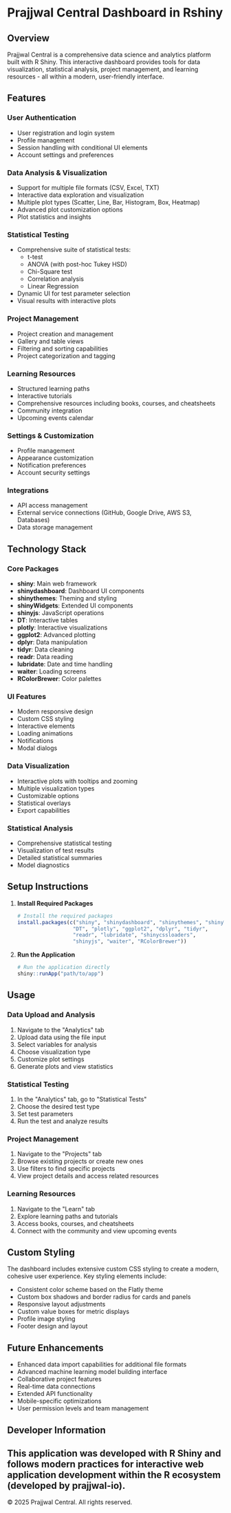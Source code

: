 # Prajjwal Central Dashboard in Rshiny

## Overview
Prajjwal Central is a comprehensive data science and analytics platform built with R Shiny. This interactive dashboard provides tools for data visualization, statistical analysis, project management, and learning resources - all within a modern, user-friendly interface.

## Features

### User Authentication
- User registration and login system
- Profile management
- Session handling with conditional UI elements
- Account settings and preferences

### Data Analysis & Visualization
- Support for multiple file formats (CSV, Excel, TXT)
- Interactive data exploration and visualization
- Multiple plot types (Scatter, Line, Bar, Histogram, Box, Heatmap)
- Advanced plot customization options
- Plot statistics and insights

### Statistical Testing
- Comprehensive suite of statistical tests:
  - t-test
  - ANOVA (with post-hoc Tukey HSD)
  - Chi-Square test
  - Correlation analysis
  - Linear Regression
- Dynamic UI for test parameter selection
- Visual results with interactive plots

### Project Management
- Project creation and management
- Gallery and table views
- Filtering and sorting capabilities
- Project categorization and tagging

### Learning Resources
- Structured learning paths
- Interactive tutorials
- Comprehensive resources including books, courses, and cheatsheets
- Community integration
- Upcoming events calendar

### Settings & Customization
- Profile management
- Appearance customization
- Notification preferences
- Account security settings

### Integrations
- API access management
- External service connections (GitHub, Google Drive, AWS S3, Databases)
- Data storage management

## Technology Stack

### Core Packages
- **shiny**: Main web framework
- **shinydashboard**: Dashboard UI components
- **shinythemes**: Theming and styling
- **shinyWidgets**: Extended UI components
- **shinyjs**: JavaScript operations
- **DT**: Interactive tables
- **plotly**: Interactive visualizations
- **ggplot2**: Advanced plotting
- **dplyr**: Data manipulation
- **tidyr**: Data cleaning
- **readr**: Data reading
- **lubridate**: Date and time handling
- **waiter**: Loading screens
- **RColorBrewer**: Color palettes

### UI Features
- Modern responsive design
- Custom CSS styling
- Interactive elements
- Loading animations
- Notifications
- Modal dialogs

### Data Visualization
- Interactive plots with tooltips and zooming
- Multiple visualization types
- Customizable options
- Statistical overlays
- Export capabilities

### Statistical Analysis
- Comprehensive statistical testing
- Visualization of test results
- Detailed statistical summaries
- Model diagnostics

## Setup Instructions

1. **Install Required Packages**
   ```r
   # Install the required packages
   install.packages(c("shiny", "shinydashboard", "shinythemes", "shinyWidgets", 
                     "DT", "plotly", "ggplot2", "dplyr", "tidyr", 
                     "readr", "lubridate", "shinycssloaders", 
                     "shinyjs", "waiter", "RColorBrewer"))
   ```

2. **Run the Application**
   ```r
   # Run the application directly
   shiny::runApp("path/to/app")
   ```

## Usage

### Data Upload and Analysis
1. Navigate to the "Analytics" tab
2. Upload data using the file input
3. Select variables for analysis
4. Choose visualization type
5. Customize plot settings
6. Generate plots and view statistics

### Statistical Testing
1. In the "Analytics" tab, go to "Statistical Tests"
2. Choose the desired test type
3. Set test parameters
4. Run the test and analyze results

### Project Management
1. Navigate to the "Projects" tab
2. Browse existing projects or create new ones
3. Use filters to find specific projects
4. View project details and access related resources

### Learning Resources
1. Navigate to the "Learn" tab
2. Explore learning paths and tutorials
3. Access books, courses, and cheatsheets
4. Connect with the community and view upcoming events

## Custom Styling
The dashboard includes extensive custom CSS styling to create a modern, cohesive user experience. Key styling elements include:

- Consistent color scheme based on the Flatly theme
- Custom box shadows and border radius for cards and panels
- Responsive layout adjustments
- Custom value boxes for metric displays
- Profile image styling
- Footer design and layout

## Future Enhancements
- Enhanced data import capabilities for additional file formats
- Advanced machine learning model building interface
- Collaborative project features
- Real-time data connections
- Extended API functionality
- Mobile-specific optimizations
- User permission levels and team management

## Developer Information
This application was developed with R Shiny and follows modern practices for interactive web application development within the R ecosystem (developed by prajjwal-io).
---

© 2025 Prajjwal Central. All rights reserved.